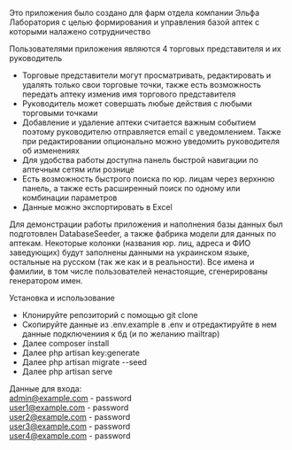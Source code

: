 
Это приложения было создано для фарм отдела компании Эльфа Лаборатория с целью формирования и управления базой аптек с которыми налажено сотрудничество

Пользователями приложения являются 4 торговых представителя и их руководитель

- Торговые представители могут просматривать, редактировать и удалять только свои торговые точки, также есть возможность передать аптеку изменив имя торгового представителя
- Руководитель может совершать любые действия с любыми торговыми точками
- Добавление и удаление аптеки считается важным событием поэтому руководителю отправляется email с уведомлением. Также при редактировании опционально можно уведомить руководителя об изменениях
- Для удобства работы доступна панель быстрой навигации по аптечным сетям или рознице
- Есть возможность быстрого поиска по юр. лицам через верхнюю панель, а также есть расширенный поиск по одному или комбинации параметров
- Данные можно экспортировать в Excel

Для демонстрации работы приложения и наполнения базы данных был подготовлен DatabaseSeeder, а также фабрика модели для данных по аптекам. Некоторые колонки (названия юр. лиц, адреса и ФИО заведующих) будут заполнены данными на украинском языке, остальные на русском (так же как и в реальности).
Все имена и фамилии, в том числе пользователей ненастоящие, сгенерированы генератором имен.

Установка и использование

- Клонируйте репозиторий с помощью git clone
- Скопируйте данные из .env.example в .env и отредактируйте в нем данные подключениия к бд (и по желанию mailtrap)
- Далее composer install
- Далее php artisan key:generate
- Далее php artisan migrate --seed
- Далее php artisan serve

Данные для входа:         
admin@example.com - password    
user1@example.com - password      
user2@example.com - password      
user3@example.com - password        
user4@example.com - password       

